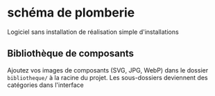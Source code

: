 # schéma de plomberie
Logiciel sans installation de réalisation simple d'installations

## Bibliothèque de composants

Ajoutez vos images de composants (SVG, JPG, WebP) dans le dossier
`bibliotheque/` à la racine du projet. Les sous-dossiers deviennent des
catégories dans l'interface